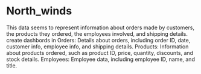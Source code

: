 # North_winds
This data seems to represent information about orders made by customers, the products they ordered, the employees involved, and shipping details.
create dashbords in
Orders: Details about orders, including order ID, date, customer info, employee info, and shipping details.
Products: Information about products ordered, such as product ID, price, quantity, discounts, and stock details.
Employees: Employee data, including employee ID, name, and title.
